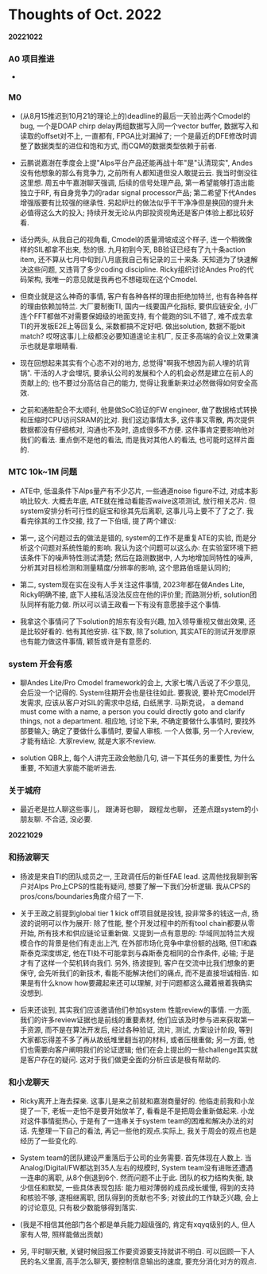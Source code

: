 # Thoughts of Oct. 2022

**20221022**

### A0 项目推进

* 

### M0

* (从8月15推迟到10月21的理论上的)deadline的最后一天验出两个Cmodel的bug, 一个是DOAP chirp delay两组数据写入同一个vector buffer, 数据写入和读取的offset对不上, 一直都有, FPGA比对漏掉了; 一个是最近的DFE修改时调整了数据类型的进位和饱和方式, 而CQM的数据类型依赖于前者.

* 云鹏说嘉澍在季度会上提"Alps平台产品还能再战十年"是"认清现实", Andes没有他想象的那么有竞争力, 之前所有人都知道但没人敢提云云. 我当时倒没往这里想. 周五中午嘉澍聊天强调, 后续的信号处理产品, 第一希望能够打造出能独立于RF, 有自身竞争力的radar signal processor产品; 第二希望下代Andes增强版要有比较强的继承性. 另起炉灶的做法似乎干干净净但是换回的提升未必值得这么大的投入; 持续开发无论从内部投资视角还是客户体验上都比较好看.

* 话分两头, 从我自己的视角看, Cmodel的质量滑坡成这个样子, 连一个稍微像样的SIL都拿不出来, 愁的很. 九月初到今天, BB验证已经有了九十条action item, 还不算从七月中旬到八月底我自己有记录的三十来条. 天知道为了快速解决这些问题, 又违背了多少coding discipline. Ricky组织讨论Andes Pro的代码架构, 我唯一的意见就是我再也不想碰现在这个Cmodel.

* 但商业就是这么神奇的事情, 客户有各种各样的理由拒绝加特兰, 也有各种各样的理由依赖加特兰. 大厂要制衡TI, 国内一线要国产化指标, 要供应链安全, 小厂连个FFT都做不对需要保姆级的地面支持, 有个能跑的SIL不错了, 难不成去拿TI的开发板E2E上等回复么, 采数都搞不定好吧. 做出solution, 数据不能bit match? 哎呀这事儿上级都没必要知道遑论主机厂, 反正多高端的会议上效果演示也就是拿眼睛看.

* 现在回想起来其实有个心态不对的地方, 总觉得"啊我不想因为前人埋的坑背锅". 干活的人才会埋坑, 要承认公司的发展和个人的机会必然是建立在前人的贡献上的; 也不要过分高估自己的能力, 觉得让我重新来过必然做得如何安全高效.

* 之前和通胜配合不太顺利, 他是做SoC验证的FW engineer, 做了数据格式转换和压缩时CPU访问SRAM的比对. 我们这边事情太多, 这件事又零散, 两次提供数据都没有仔细核对, 沟通也不及时, 造成很多不方便. 这件事肯定要影响他对我们的看法. 重点倒不是他的看法, 而是我对其他人的看法, 也可能时这样片面的.

### MTC 10k~1M 问题

* ATE中, 低温条件下Alps量产有不少芯片, 一些通道noise figure不过, 对成本影响比较大. 大概去年底, ATE就在推动看能否waive这项测试, 放行相关芯片. 但system安排分析可行性的庭宝和徐其先后离职, 这事儿马上要不了了之了. 我看完徐其的工作交接, 找了一下伯瑶, 提了两个建议:

* 第一, 这个问题过去的做法是错的, system的工作不是重复ATE的实验, 而是分析这个问题对系统性能的影响. 我认为这个问题可以这么办: 在实验室环境下把该条件下的噪声特性测试清楚; 然后在路测数据中, 人为地增加同特性的噪声, 分析其对目标检测和测量精度/分辨率的影响, 这个思路伯瑶是认同的;

* 第二, system现在实在没有人手关注这件事情, 2023年都在做Andes Lite, Ricky明确不接, 底下人接私活没法反应在他的评价里; 而路测分析, solution团队同样有能力做. 所以可以请王政看一下有没有意愿接手这个事情.

* 我拿这个事情问了下solution的旭东有没有兴趣, 加入领导重视又做出效果, 还是比较好看的. 他有其他安排. 往下数, 除了solution, 其实ATE的测试开发廖原也有能力做这件事情, 颖哲或许是有意愿的.

### system 开会有感

* 聊Andes Lite/Pro Cmodel framework的会上, 大家七嘴八舌说了不少意见, 会后没一个记得的. System往期开会也是往往如此. 要我说, 要补充Cmodel开发需求, 应该从客户对SIL的需求中总结, 白纸黑字. 马斯克说， a demand must come with a name, a person you could directly goto and clarify things, not a department. 相应地, 讨论下来, 不确定要做什么事情时, 要找外部要输入; 确定了要做什么事情时, 要留人审核. 一个人做事, 另一个人review, 才能有结论. 大家review, 就是大家不review.

* solution QBR上, 每个人讲完王政会勉励几句, 讲一下其任务的重要性, 为什么重要, 不知道大家能不能听进去.

### 关于城府

* 最近老是拉人聊这些事儿， 跟涛哥也聊， 跟程龙也聊， 还差点跟system的小朋友聊. 不合适, 没必要.

**20221029**

### 和扬波聊天

* 扬波是来自TI的团队成员之一, 王政调任后的新任FAE lead. 这周他找我聊到客户对Alps Pro上CPS的性能有疑问, 想要了解一下我们分析逻辑. 我从CPS的pros/cons/boundaries角度介绍了一下.

* 关于王政之前提到global tier 1 kick off项目就是投钱, 投非常多的钱这一点, 扬波的说明可以作为展开: 除了性能, 整个开发过程中的所有tool chain都要从零开始, 所有技术和供应链论证重新做. 又提到一点有意思的: 华域同加特兰大规模合作的背景是他们有走出上汽, 在外部市场化竞争中拿份额的战略, 但TI和森斯泰克深度绑定, 他在TI处不可能拿到与森斯泰克相同的合作条件, 必输; 于是才有了这样一个契机转向我们. 另外, 扬波提到, 客户在交流中比我们想象的更保守, 会先听我们的新技术, 看能不能解决他们的痛点, 而不是直接坦诚相告. 如果是有什么know how要藏起来还可以理解, 对于问题都这么藏着掖着我确实没想到.

* 后来还谈到, 其实我们应该邀请他们参加system 性能review的事情. 一方面, 我们的许多review证据也是前线的重要素材, 他们应该及时参与进来获取第一手资源, 而不是在算法开发后, 经过各种验证, 流片, 测试, 方案设计阶段, 等到大家都忘得差不多了再从故纸堆里翻当初的材料, 或者压根重做; 另一方面, 他们也需要向客户阐明我们的论证逻辑; 他们在会上提出的一些challenge其实就是客户存在的疑问. 这对于我们做更全面的分析应该是极有帮助的.

### 和小龙聊天

* Ricky离开上海去探亲. 这事儿是来之前就和嘉澍商量好的. 他临走前我和小龙提了一下, 老板一走怕不是要开始放羊了, 看看是不是把周会重新做起来. 小龙对这件事情挺热心, 于是有了一连串关于system team的困难和解决办法的对话. 先整理一下自己的看法, 再记一些他的观点.实际上, 我关于周会的观点也是经历了一些变化的.

* System team的团队建设严重落后于公司的业务需要. 首先体现在人数上. 当Analog/Digital/FW都达到35人左右的规模时, System team没有进账还遭遇一连串的离职, 从8个倒退到6个. 然而问题不止于此. 团队的权力结构失衡, 缺少信任和默契, 一些具体表现包括: 能力相对薄弱的成员成长缓慢, 得到的支持和核验不够, 遂相继离职, 团队得到的贡献也不多; 对彼此的工作缺乏兴趣, 会上的讨论意见, 只有极少数能够得到落实.

* (我是不相信其他部门各个都是单兵能力超级强的, 肯定有xqyq级别的人, 但人家有人带, 照样能做出贡献)


* 另, 平时聊天散, 关键时候回报工作要资源要支持就讲不明白. 可以回顾一下人民的名义里面, 高手怎么聊天, 要控制信息输出的速度, 要充分消化对方的观点.
